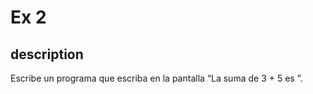# Ex 2
## description
Escribe un programa que escriba en la pantalla “La suma de 3 + 5 es <resultado>”.